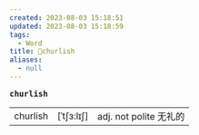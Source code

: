 ```yaml
---
created: 2023-08-03 15:18:51
updated: 2023-08-03 15:18:59
tags:
  - Word
title: 📖churlish
aliases:
  - null
---
```


<pre><strong>churlish</strong></pre>
|   |   |   |
|---|---|---|
|churlish|[ˈtʃɜ:lɪʃ]|adj. not polite ⽆礼的|